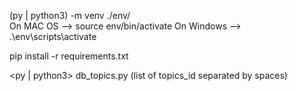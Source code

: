 
(py | python3) -m venv ./env/ <br />
On MAC OS
--> source env/bin/activate
On Windows
--> .\env\scripts\activate

pip install -r requirements.txt

<py | python3> db_topics.py (list of topics_id separated by spaces)